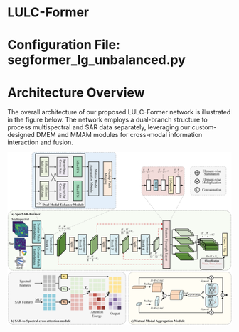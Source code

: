 # LULC-Former


# Configuration File: segformer_lg_unbalanced.py

# Architecture Overview
The overall architecture of our proposed LULC-Former network is illustrated in the figure below. The network employs a dual-branch structure to process multispectral and SAR data separately, leveraging our custom-designed DMEM and MMAM modules for cross-modal information interaction and fusion.

![SpecSAR-Former Network Architecture](Network.png)

